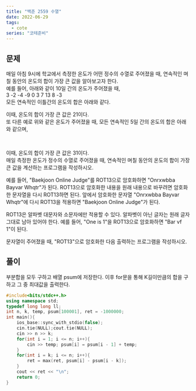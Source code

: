 ```yaml
---
title: "백준 2559 수열"
date: 2022-06-29
tags:
  - cote
series: "코테준비"
---
```


## 문제

매일 아침 9시에 학교에서 측정한 온도가 어떤 정수의 수열로 주어졌을 때, 연속적인 며칠 동안의 온도의 합이 가장 큰 값을 알아보고자 한다.
<br/>
예를 들어, 아래와 같이 10일 간의 온도가 주어졌을 때,
<br/>
3 -2 -4 -9 0 3 7 13 8 -3
<br/>
모든 연속적인 이틀간의 온도의 합은 아래와 같다.
<br/>

이때, 온도의 합이 가장 큰 값은 21이다.
<br/>
또 다른 예로 위와 같은 온도가 주어졌을 때, 모든 연속적인 5일 간의 온도의 합은 아래와 같으며,

<br/>

이때, 온도의 합이 가장 큰 값은 31이다.
<br/>
매일 측정한 온도가 정수의 수열로 주어졌을 때, 연속적인 며칠 동안의 온도의 합이 가장 큰 값을 계산하는 프로그램을 작성하시오.
<br/>

예를 들어, "Baekjoon Online Judge"를 ROT13으로 암호화하면 "Onrxwbba Bayvar Whqtr"가 된다. ROT13으로 암호화한 내용을 원래 내용으로 바꾸려면 암호화한 문자열을 다시 ROT13하면 된다. 앞에서 암호화한 문자열 "Onrxwbba Bayvar Whqtr"에 다시 ROT13을 적용하면 "Baekjoon Online Judge"가 된다.
<br/>

ROT13은 알파벳 대문자와 소문자에만 적용할 수 있다. 알파벳이 아닌 글자는 원래 글자 그대로 남아 있어야 한다. 예를 들어, "One is 1"을 ROT13으로 암호화하면 "Bar vf 1"이 된다.
<br/>

문자열이 주어졌을 때, "ROT13"으로 암호화한 다음 출력하는 프로그램을 작성하시오.
<br/>

## 풀이

부분합을 모두 구하고 배열 psum에 저장한다.
이후 for문을 통해 K길이만큼의 합을 구하고 그 중 최대값을 출력한다.

```c++
#include<bits/stdc++.h>
using namespace std;
typedef long long ll;
int n, k, temp, psum[100001], ret = -1000000;
int main(){
	ios_base::sync_with_stdio(false);
	cin.tie(NULL);cout.tie(NULL);
	cin >> n >> k;
	for(int i = 1; i <= n; i++){
		cin >> temp; psum[i] = psum[i - 1] + temp;
	}
	for(int i = k; i <= n; i++){
		ret = max(ret, psum[i] - psum[i - k]);
	}
	cout << ret << "\n";
    return 0;
}
```
